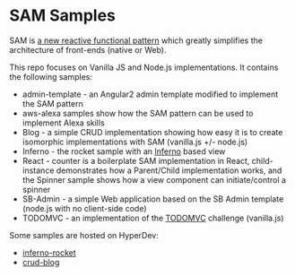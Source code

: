 # SAM Samples

SAM is [a new reactive functional pattern](http://sam.js.org) which greatly simplifies the architecture of front-ends (native or Web).

This repo focuses on Vanilla JS and Node.js implementations. It contains the following samples:

* admin-template - an Angular2 admin template modified to implement the SAM pattern 
* aws-alexa samples show how the SAM pattern can be used to implement Alexa skills
* Blog - a simple CRUD implementation showing how easy it is to create isomorphic implementations with SAM (vanilla.js +/- node.js)
* Inferno - the rocket sample with an [Inferno](https://github.com/trueadm/inferno) based view
* React - counter is a boilerplate SAM implementation in React, child-instance demonstrates how a Parent/Child implementation works, and the Spinner sample shows how a view component can initiate/control a spinner
* SB-Admin - a simple Web application based on the SB Admin template (node.js with no client-side code)
* TODOMVC - an implementation of the [TODOMVC](http://www.todomvc.com) challenge (vanilla.js)
 
Some samples are hosted on HyperDev:
- [inferno-rocket](https://plum-ocelot.hyperdev.space/)
- [crud-blog](https://fish-trader.hyperdev.space/)
